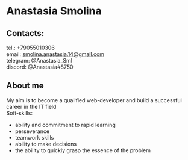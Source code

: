 # Anastasia Smolina
## Contacts:
tel.: +79055010306 \
email: smolina.anastasia.14@gmail.com \
telegram: @Anastasia_Sml \
discord: @Anastasia#8750

## About me
My aim is to become a qualified web-developer and build a successful career in the IT field\
Soft-skills:
- ability and commitment to rapid learning
- perseverance
- teamwork skills
- ability to make decisions
- the ability to quickly grasp the essence of the problem
